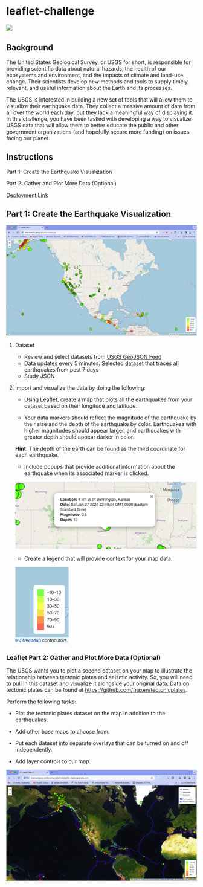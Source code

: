 # leaflet-challenge

<img src="https://github.com/aidaroman84/leaflet-challenge/assets/141189883/22d5464f-bfa0-41e7-b39e-647f3655ebbc" width="400">

## Background
The United States Geological Survey, or USGS for short, is responsible for providing scientific data about natural hazards, the health of our ecosystems and environment, and the impacts of climate and land-use change. Their scientists develop new methods and tools to supply timely, relevant, and useful information about the Earth and its processes.

The USGS is interested in building a new set of tools that will allow them to visualize their earthquake data. They collect a massive amount of data from all over the world each day, but they lack a meaningful way of displaying it. In this challenge, you have been tasked with developing a way to visualize USGS data that will allow them to better educate the public and other government organizations (and hopefully secure more funding) on issues facing our planet.

## Instructions

Part 1: Create the Earthquake Visualization

Part 2: Gather and Plot More Data (Optional) 

[Deployment Link](https://aidaroman84.github.io/leaflet-challenge/)

## **Part 1: Create the Earthquake Visualization**

![earthquake](https://github.com/aidaroman84/leaflet-challenge/blob/main/Images/EarthquakeMap.png)

1. Dataset
    - Review and select datasets from [USGS GeoJSON Feed](https://earthquake.usgs.gov/earthquakes/feed/v1.0/geojson.php)
    - Data updates every 5 minutes. Selected [dataset](https://earthquake.usgs.gov/earthquakes/feed/v1.0/summary/all_week.geojson) that 
      traces all earthquakes from past 7 days 
    - Study JSON

2. Import and visualize the data by doing the following:

   - Using Leaflet, create a map that plots all the earthquakes from your dataset based on their longitude and latitude.

   - Your data markers should reflect the magnitude of the earthquake by their size and the depth of the earthquake by color. Earthquakes 
     with higher magnitudes should appear    larger, and earthquakes with greater depth should appear darker in color.

   **Hint**: The depth of the earth can be found as the third coordinate for each earthquake.

   - Include popups that provide additional information about the earthquake when its associated marker is clicked.

   ![popup](https://github.com/aidaroman84/leaflet-challenge/blob/main/Images/Popups.png)

   - Create a legend that will provide context for your map data.

    ![legend](https://github.com/aidaroman84/leaflet-challenge/blob/main/Images/Legend.png)


### Leaflet Part 2: Gather and Plot More Data (Optional)

The USGS wants you to plot a second dataset on your map to illustrate the relationship between tectonic plates and seismic activity. So, you will need to pull in this dataset and visualize it alongside your original data. Data on tectonic plates can be found at <https://github.com/fraxen/tectonicplates>.

Perform the following tasks: 

* Plot the tectonic plates dataset on the map in addition to the earthquakes.

* Add other base maps to choose from.

* Put each dataset into separate overlays that can be turned on and off independently.

* Add layer controls to our map.

![tectonic](https://github.com/aidaroman84/leaflet-challenge/blob/main/Images/TectonicPlatesMap.png)
